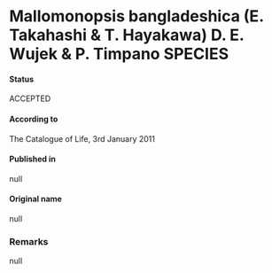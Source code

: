 Mallomonopsis bangladeshica (E. Takahashi & T. Hayakawa) D. E. Wujek & P. Timpano SPECIES
=======

#### Status
ACCEPTED

#### According to
The Catalogue of Life, 3rd January 2011

#### Published in
null

#### Original name
null

### Remarks
null
